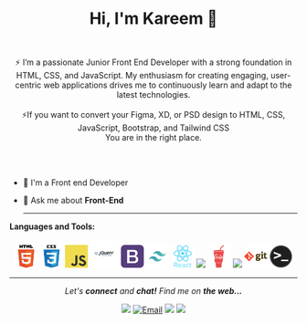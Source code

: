 <!--<div align="center">
<img src="https://i.imgur.com/8MupZHY.gif" width="400px" />
<br>-->
<h1 align="center">Hi, I'm Kareem 👋</h1>
</p>
<br />
 <p align="center">⚡️ I’m a passionate Junior Front End Developer with a strong foundation in HTML, CSS, and JavaScript. My enthusiasm for creating engaging, user-centric web applications drives me to continuously learn and adapt to the latest technologies.
<br > <br >
⚡️If you want to convert your Figma, XD, or PSD design to HTML, CSS, JavaScript, Bootstrap, and Tailwind CSS <br >
  You are in the right place. </p>

<br ><br >

- 🔭 I'm a Front end Developer
- 💬 Ask me about **Front-End**

  ***

**Languages and Tools:**


  <div align="center">
  
 <code><img height="40" src="https://raw.githubusercontent.com/github/explore/80688e429a7d4ef2fca1e82350fe8e3517d3494d/topics/html/html.png"></code> <code><img height="40" src="https://raw.githubusercontent.com/github/explore/80688e429a7d4ef2fca1e82350fe8e3517d3494d/topics/css/css.png"></code> 
 <code><img height="40" src="https://raw.githubusercontent.com/github/explore/80688e429a7d4ef2fca1e82350fe8e3517d3494d/topics/javascript/javascript.png"></code>
 <code><img height="50" src="https://raw.githubusercontent.com/github/explore/80688e429a7d4ef2fca1e82350fe8e3517d3494d/topics/jquery/jquery.png"></code>
 <code><img height="40" src="https://raw.githubusercontent.com/github/explore/80688e429a7d4ef2fca1e82350fe8e3517d3494d/topics/bootstrap/bootstrap.png"></code>
 <code><img height="40" src="https://raw.githubusercontent.com/github/explore/80688e429a7d4ef2fca1e82350fe8e3517d3494d/topics/tailwind/tailwind.png"></code> 
 <code><img height="40" src="https://raw.githubusercontent.com/devicons/devicon/master/icons/react/react-original-wordmark.svg"></code>
 <code><img height="40" src="https://raw.githubusercontent.com/reactjs/redux/master/logo/logo.png"></code>
  <code><img height="40" src="https://raw.githubusercontent.com/github/explore/80688e429a7d4ef2fca1e82350fe8e3517d3494d/topics/gulp/gulp.png"></code> 
  <code><img height="40" src="https://raw.githubusercontent.com/pugjs/pug-logo/master/PNG/pug-final-logo_-colour-128.png"></code>
 <code><img height="40" src="https://raw.githubusercontent.com/github/explore/80688e429a7d4ef2fca1e82350fe8e3517d3494d/topics/git/git.png"></code> 
 <code><img height="40" src="https://raw.githubusercontent.com/github/explore/80688e429a7d4ef2fca1e82350fe8e3517d3494d/topics/terminal/terminal.png"></code>

  </div>
  
  ***
  
<p align="center">
  <i>Let's <b>connect</b> and <b>chat!</b> Find me on <b>the web...</b></i>
  
<p align="center">   
    <a href="https://www.linkedin.com/in/kareem-el-kassas/"><img src="https://img.shields.io/badge/Linkedin-%230177B5?style=flat&logo=linkedin&logoColor=white"/></a>
    <a href="mailto:kareemreda267@gmail.com" target="_blank"><img src="https://img.shields.io/badge/-Gmail-c14438?style=flat-square&logo=Gmail&logoColor=white" alt="Email"></a>
    <a href="https://www.instagram.com/kar_eem_55/"><img src="https://img.shields.io/badge/instagram-%23E4415F?style=flat&logo=instagram&logoColor=white"/></a>
    <a href="https://wa.me/201093525198"><img src="https://img.shields.io/badge/WhatsApp-25D366?logo=whatsapp&logoColor=fff&style=flat"/></a>
  </a>

</p>

<!---
DevKareemReda/DevKareemReda is a ✨ special ✨ repository because its `README.md` (this file) appears on your GitHub profile.
You can click the Preview link to take a look at your changes.
--->
